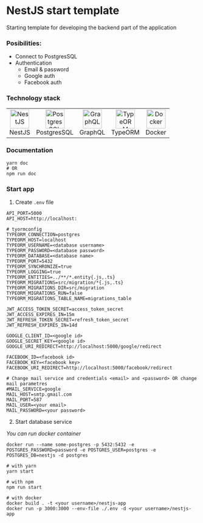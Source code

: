 # NestJS start template
Starting template for developing the backend part of the application
### Posibilities:
- Connect to PostgresSQL
- Authentication
  - Email & password
  - Google auth
  - Facebook auth

### Technology stack
<table width="100%">
  <tr>
    <td align="center" valign="middle">
      <a href="https://nestjs.com/">
        <img height="50" alt="NestJS" src="https://hsto.org/getpro/habr/post_images/d11/98b/ac8/d1198bac8e4ced0d89d5e5983061f418.png"/>
      </a>
      <br />
      NestJS
    </td>
    <td align="center" valign="middle">
      <a href="https://www.postgresql.org/">
      <img height="50" alt="PostgresSQL" src="https://upload.wikimedia.org/wikipedia/commons/thumb/2/29/Postgresql_elephant.svg/640px-Postgresql_elephant.svg.png"/>
      </a>
      <br />
      PostgresSQL
    </td>
    <td align="center" valign="middle">
      <a href="https://graphql.org/">
      <img height="50" alt="GraphQL" src="https://upload.wikimedia.org/wikipedia/commons/thumb/1/17/GraphQL_Logo.svg/1200px-GraphQL_Logo.svg.png"/>
      </a>
      <br />
      GraphQL
    </td>
    <td align="center" valign="middle">
      <a href="https://typeorm.io/">
      <img height="50" alt="TypeORM" src="https://www.zoneofit.com/wp-content/uploads/2021/06/type-orm.png"/>
      </a>
      <br />
      TypeORM
    </td>
    <td align="center" valign="middle">
      <a href="https://www.docker.com/">
      <img height="50" alt="Docker" src="https://d1.awsstatic.com/acs/characters/Logos/Docker-Logo_Horizontel_279x131.b8a5c41e56b77706656d61080f6a0217a3ba356d.png"/>
      </a>
      <br />
      Docker
    </td>
  </tr>
</table>

### Documentation
```shell
yarn doc
# OR
npm run doc
```

### Start app
1) Create `.env` file
```dotenv
API_PORT=5000
API_HOST=http://localhost:

# tyormconfig
TYPEORM_CONNECTION=postgres
TYPEORM_HOST=localhost
TYPEORM_USERNAME=<database username>
TYPEORM_PASSWORD=<database password>
TYPEORM_DATABASE=<database name>
TYPEORM_PORT=5432
TYPEORM_SYNCHRONIZE=true
TYPEORM_LOGGING=true
TYPEORM_ENTITIES=../**/*.entity{.js,.ts}
TYPEORM_MIGRATIONS=src/migration/*{.js,.ts}
TYPEORM_MIGRATIONS_DIR=src/migration
TYPEORM_MIGRATIONS_RUN=false
TYPEORM_MIGRATIONS_TABLE_NAME=migrations_table

JWT_ACCESS_TOKEN_SECRET=access_token_secret
JWT_ACCESS_EXPIRES_IN=15m
JWT_REFRESH_TOKEN_SECRET=refresh_token_secret
JWT_REFRESH_EXPIRES_IN=14d

GOOGLE_CLIENT_ID=<google id>
GOOGLE_SECRET_KEY=<google id>
GOOGLE_URI_REDIRECT=http://localhost:5000/google/redirect

FACEBOOK_ID=<facebook id>
FACEBOOK_KEY=<facebook key>
FACEBOOK_URI_REDIRECT=http://localhost:5000/facebook/redirect

# Change mail service and credentials <email> and <password> OR change mail parametres
#MAIL_SERVICE=google
MAIL_HOST=smtp.gmail.com
MAIL_PORT=587
MAIL_USER=<your email>
MAIL_PASSWORD=<your password>
```
2) Start database service

_You can run docker container_
```shell
docker run --name some-postgres -p 5432:5432 -e POSTGRES_PASSWORD=password -e POSTGRES_USER=postgres -e POSTGRES_DB=nestjs -d postgres
```
```shell
# with yarn
yarn start

# with npm
npm run start

# with docker
docker build . -t <your username>/nestjs-app
docker run -p 3000:3000 --env-file ./.env -d <your username>/nestjs-app
```

